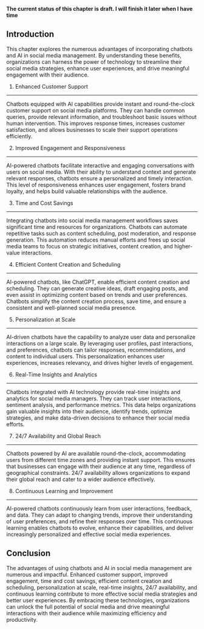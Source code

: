 **The current status of this chapter is draft. I will finish it later when I have time**

Introduction
------------

This chapter explores the numerous advantages of incorporating chatbots and AI in social media management. By understanding these benefits, organizations can harness the power of technology to streamline their social media strategies, enhance user experiences, and drive meaningful engagement with their audience.

1. Enhanced Customer Support
----------------------------

Chatbots equipped with AI capabilities provide instant and round-the-clock customer support on social media platforms. They can handle common queries, provide relevant information, and troubleshoot basic issues without human intervention. This improves response times, increases customer satisfaction, and allows businesses to scale their support operations efficiently.

2. Improved Engagement and Responsiveness
-----------------------------------------

AI-powered chatbots facilitate interactive and engaging conversations with users on social media. With their ability to understand context and generate relevant responses, chatbots ensure a personalized and timely interaction. This level of responsiveness enhances user engagement, fosters brand loyalty, and helps build valuable relationships with the audience.

3. Time and Cost Savings
------------------------

Integrating chatbots into social media management workflows saves significant time and resources for organizations. Chatbots can automate repetitive tasks such as content scheduling, post moderation, and response generation. This automation reduces manual efforts and frees up social media teams to focus on strategic initiatives, content creation, and higher-value interactions.

4. Efficient Content Creation and Scheduling
--------------------------------------------

AI-powered chatbots, like ChatGPT, enable efficient content creation and scheduling. They can generate creative ideas, draft engaging posts, and even assist in optimizing content based on trends and user preferences. Chatbots simplify the content creation process, save time, and ensure a consistent and well-planned social media presence.

5. Personalization at Scale
---------------------------

AI-driven chatbots have the capability to analyze user data and personalize interactions on a large scale. By leveraging user profiles, past interactions, and preferences, chatbots can tailor responses, recommendations, and content to individual users. This personalization enhances user experiences, increases relevancy, and drives higher levels of engagement.

6. Real-Time Insights and Analytics
-----------------------------------

Chatbots integrated with AI technology provide real-time insights and analytics for social media managers. They can track user interactions, sentiment analysis, and performance metrics. This data helps organizations gain valuable insights into their audience, identify trends, optimize strategies, and make data-driven decisions to enhance their social media efforts.

7. 24/7 Availability and Global Reach
-------------------------------------

Chatbots powered by AI are available round-the-clock, accommodating users from different time zones and providing instant support. This ensures that businesses can engage with their audience at any time, regardless of geographical constraints. 24/7 availability allows organizations to expand their global reach and cater to a wider audience effectively.

8. Continuous Learning and Improvement
--------------------------------------

AI-powered chatbots continuously learn from user interactions, feedback, and data. They can adapt to changing trends, improve their understanding of user preferences, and refine their responses over time. This continuous learning enables chatbots to evolve, enhance their capabilities, and deliver increasingly personalized and effective social media experiences.

Conclusion
----------

The advantages of using chatbots and AI in social media management are numerous and impactful. Enhanced customer support, improved engagement, time and cost savings, efficient content creation and scheduling, personalization at scale, real-time insights, 24/7 availability, and continuous learning contribute to more effective social media strategies and better user experiences. By embracing these technologies, organizations can unlock the full potential of social media and drive meaningful interactions with their audience while maximizing efficiency and productivity.
